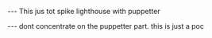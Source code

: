 

--- This jus tot spike lighthouse with puppetter 

--- dont concentrate on the puppetter part. this is just a poc
